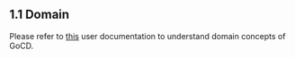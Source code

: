 ## 1.1 Domain


Please refer to [this](https://docs.gocd.org/current/introduction/concepts_in_go.html) user documentation to understand domain concepts of GoCD.

